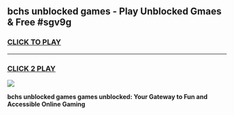 
## bchs unblocked games - Play Unblocked Gmaes & Free #sgv9g
<h3>
<a href="https://news.freeplayer.one?title=bchs_unblocked_games&ref=24F">CLICK TO PLAY</a></h3>
<hr>

<h3>
<a href="https://news.freeplayer.one?title=bchs_unblocked_games&ref=24F">CLICK 2 PLAY</a>
  
</h3>

<a href="https://news.freeplayer.one?title=bchs_unblocked_games&ref=24F/"><img src="https://clearcache.store/games.png"></a>


**bchs unblocked games games unblocked: Your Gateway to Fun and Accessible Online Gaming**
